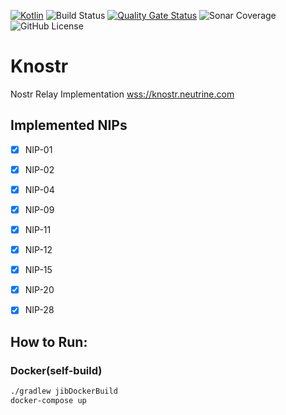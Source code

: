[![Kotlin](https://img.shields.io/badge/kotlin-1.8.0-blue.svg?logo=kotlin)](http://kotlinlang.org)
![Build Status](https://img.shields.io/github/actions/workflow/status/lpicanco/knostr/jvm.yml)
[![Quality Gate Status](https://sonarcloud.io/api/project_badges/measure?project=lpicanco_knostr&metric=alert_status)](https://sonarcloud.io/summary/new_code?id=lpicanco_knostr)
![Sonar Coverage](https://img.shields.io/sonar/coverage/lpicanco_knostr?server=https%3A%2F%2Fsonarcloud.io)
![GitHub License](https://img.shields.io/badge/license-MIT-blue.svg?style=flat)

# Knostr

Nostr Relay Implementation
[wss://knostr.neutrine.com](wss://knostr.neutrine.com)

## Implemented NIPs
- [x] NIP-01
- [x] NIP-02
- [x] NIP-04
- [x] NIP-09
- [x] NIP-11
- [x] NIP-12
- [x] NIP-15
- [x] NIP-20
- [x] NIP-28


## How to Run:

### Docker(self-build)
```bash
./gradlew jibDockerBuild
docker-compose up
```
